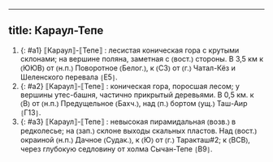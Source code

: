 
---
title: Караул-Тепе
---
1. {: #a1} ⟦Караул⟧-⟦Тепе⟧
: лесистая коническая гора с крутыми склонами; на вершине поляна, заметная с ⦅вост.⦆ стороны. В 3,5 км к ⦅ЮЮВ⦆ от ⦅н.п.⦆ Поворотное ⦅Белог.⦆, к ⦅СЗ⦆ от ⦅г.⦆ Чатал-Кёз и Шеленского перевала ⦃Е5⦄.
2. {: #a2} ⟦Караул⟧-⟦Тепе⟧
: коническая гора, поросшая лесом; у вершины утес-башня, частично прикрытый деревьями. В 0,5 км. к ⦅В⦆ от ⦅н.п.⦆ Предущельное ⦅Бахч.⦆, над ⦅п.⦆ бортом ⦅ущ.⦆ Таш-Аир ⦃Г13⦄.
3. {: #a3} ⟦Караул⟧-⟦Тепе⟧
: невысокая пирамидальная ⦅возв.⦆ в редколесье; на ⦅зап.⦆ склоне выходы скальных пластов. Над ⦅вост.⦆ окраиной ⦅н.п.⦆ Дачное ⦅Судак.⦆, к ⦅Ю⦆ от ⦅г.⦆ Таракташ#2; к ⦅ВСВ⦆, через глубокую седловину от холма Сычан-Тепе ⦃В9⦄.
